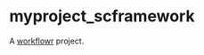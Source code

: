 # myproject_scframework

A [workflowr][] project.

[workflowr]: https://github.com/workflowr/workflowr
